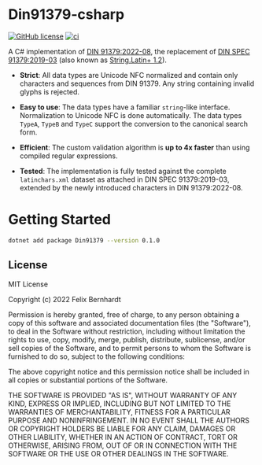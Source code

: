 # Din91379-csharp

[![GitHub license](https://img.shields.io/badge/license-MIT-blue.svg)](https://github.com/flxbe/Din91379/blob/main/LICENSE)
[![ci](https://github.com/flxbe/Din91379/actions/workflows/CI.yml/badge.svg)](https://github.com/flxbe/Din91379/actions/workflows/CI.yml)

A C# implementation of [DIN 91379:2022-08](https://www.beuth.de/de/norm/din-91379/353496133), the replacement of
[DIN SPEC 91379:2019-03](https://www.beuth.de/de/technische-regel/din-spec-91379/301228458)
(also known as
[String.Latin+ 1.2](https://www.xoev.de/sixcms/media.php/13/StringLatin%2012.zip)).

- **Strict**: All data types are Unicode NFC normalized and contain only
  characters and sequences from DIN 91379. Any string containing invalid
  glyphs is rejected.

- **Easy to use**: The data types have a familiar `string`-like interface. Normalization to Unicode NFC is done automatically.
  The data types `TypeA`, `TypeB` and `TypeC` support the conversion to the canonical search form.

- **Efficient**: The custom validation algorithm is **up to 4x faster** than using compiled regular expressions.

- **Tested**: The implementation is fully tested against the complete `latinchars.xml` dataset as attached in
  DIN SPEC 91379:2019-03, extended by the newly introduced characters in DIN 91379:2022-08.

# Getting Started

```bash
dotnet add package Din91379 --version 0.1.0
```

## License

MIT License

Copyright (c) 2022 Felix Bernhardt

Permission is hereby granted, free of charge, to any person obtaining a copy
of this software and associated documentation files (the "Software"), to deal
in the Software without restriction, including without limitation the rights
to use, copy, modify, merge, publish, distribute, sublicense, and/or sell
copies of the Software, and to permit persons to whom the Software is
furnished to do so, subject to the following conditions:

The above copyright notice and this permission notice shall be included in all
copies or substantial portions of the Software.

THE SOFTWARE IS PROVIDED "AS IS", WITHOUT WARRANTY OF ANY KIND, EXPRESS OR
IMPLIED, INCLUDING BUT NOT LIMITED TO THE WARRANTIES OF MERCHANTABILITY,
FITNESS FOR A PARTICULAR PURPOSE AND NONINFRINGEMENT. IN NO EVENT SHALL THE
AUTHORS OR COPYRIGHT HOLDERS BE LIABLE FOR ANY CLAIM, DAMAGES OR OTHER
LIABILITY, WHETHER IN AN ACTION OF CONTRACT, TORT OR OTHERWISE, ARISING FROM,
OUT OF OR IN CONNECTION WITH THE SOFTWARE OR THE USE OR OTHER DEALINGS IN THE
SOFTWARE.
